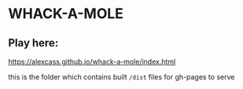 # WHACK-A-MOLE

## Play here:
https://alexcass.github.io/whack-a-mole/index.html

this is the folder which contains built `/dist` files for gh-pages to serve 
